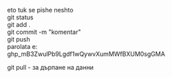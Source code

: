 eto tuk se pishe neshto <br />
git status <br />
git add . <br />
git commit -m "komentar" <br />
git push <br />
parolata e: <br />
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 <br />

git pull - за дърпане на данни
